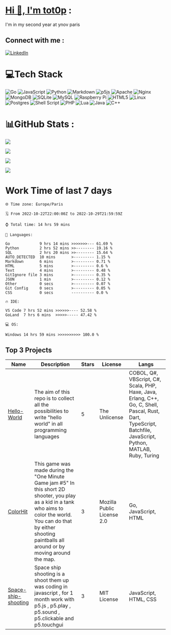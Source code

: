 # [Hi 👋, I'm tot0p](https://tot0p.github.io/tot0p/) :
I'm in my second year at ynov paris

## Connect with me :
[![LinkedIn](https://img.shields.io/badge/LinkedIn-%230077B5.svg?logo=linkedin&logoColor=white)](https://linkedin.com/in/thomas-lemaitre78) 

# 💻Tech Stack
![Go](https://img.shields.io/badge/go-%2300ADD8.svg?style=for-the-badge&logo=go&logoColor=white) ![JavaScript](https://img.shields.io/badge/javascript-%23323330.svg?style=for-the-badge&logo=javascript&logoColor=%23F7DF1E) ![Python](https://img.shields.io/badge/python-3670A0?style=for-the-badge&logo=python&logoColor=ffdd54) ![Markdown](https://img.shields.io/badge/markdown-%23000000.svg?style=for-the-badge&logo=markdown&logoColor=white) ![p5js](https://img.shields.io/badge/p5.js-ED225D?style=for-the-badge&logo=p5.js&logoColor=FFFFFF) ![Apache](https://img.shields.io/badge/apache-%23D42029.svg?style=for-the-badge&logo=apache&logoColor=white) ![Nginx](https://img.shields.io/badge/nginx-%23009639.svg?style=for-the-badge&logo=nginx&logoColor=white) ![MongoDB](https://img.shields.io/badge/MongoDB-%234ea94b.svg?style=for-the-badge&logo=mongodb&logoColor=white) ![SQLite](https://img.shields.io/badge/sqlite-%2307405e.svg?style=for-the-badge&logo=sqlite&logoColor=white) ![MySQL](https://img.shields.io/badge/mysql-%2300f.svg?style=for-the-badge&logo=mysql&logoColor=white) ![Raspberry Pi](https://img.shields.io/badge/-RaspberryPi-C51A4A?style=for-the-badge&logo=Raspberry-Pi) ![HTML5](https://img.shields.io/badge/html5-%23E34F26.svg?style=for-the-badge&logo=html5&logoColor=white) ![Linux](https://img.shields.io/badge/Linux-FCC624?style=for-the-badge&logo=linux&logoColor=black) ![Postgres](https://img.shields.io/badge/postgres-%23316192.svg?style=for-the-badge&logo=postgresql&logoColor=white) ![Shell Script](https://img.shields.io/badge/shell_script-%23121011.svg?style=for-the-badge&logo=gnu-bash&logoColor=white) ![PHP](https://img.shields.io/badge/php-%23777BB4.svg?style=for-the-badge&logo=php&logoColor=white)  ![Lua](https://img.shields.io/badge/lua-%232C2D72.svg?style=for-the-badge&logo=lua&logoColor=white) ![Java](https://img.shields.io/badge/java-%23ED8B00.svg?style=for-the-badge&logo=java&logoColor=white) ![C++](https://img.shields.io/badge/c++-%2300599C.svg?style=for-the-badge&logo=c%2B%2B&logoColor=white)

# 📊GitHub Stats :

![](https://activity-graph.herokuapp.com/graph?username=tot0p&theme=react-dark)

![](https://github-readme-stats.vercel.app/api/top-langs/?username=Tot0p&theme=gruvbox&hide_border=true&layout=compact&langs_count=10&hide=HTML,CSS)

![](https://github-readme-stats.vercel.app/api?username=Tot0p&theme=gruvbox&hide_border=true&include_all_commits=true&count_private=false)

![](https://github-readme-streak-stats.herokuapp.com/?user=Tot0p&theme=gruvbox&hide_border=true)


# Work Time of last 7 days

<!--WAKATIME-->
```text
🌐 Time zone: Europe/Paris

🗓️ From 2022-10-22T22:00:00Z to 2022-10-29T21:59:59Z

⌚ Total time: 14 hrs 59 mins

💬 Languages:

Go             9 hrs 14 mins >>>>>>>--- 61.69 %
Python         2 hrs 52 mins >>-------- 19.16 %
SQL            2 hrs 20 mins >>-------- 15.64 %
AUTO_DETECTED  10 mins       >--------- 1.15 %
Markdown       6 mins        >--------- 0.71 %
HTML           5 mins        >--------- 0.6 %
Text           4 mins        >--------- 0.48 %
GitIgnore file 3 mins        >--------- 0.35 %
JSON           1 min         >--------- 0.12 %
Other          0 secs        >--------- 0.07 %
Git Config     0 secs        >--------- 0.05 %
CSS            0 secs        ---------- 0.0 %

🔥 IDE:

VS Code 7 hrs 52 mins >>>>>>---- 52.58 %
GoLand  7 hrs 6 mins  >>>>>----- 47.42 %

💻 OS:

Windows 14 hrs 59 mins >>>>>>>>>> 100.0 %
```
<!--/WAKATIME-->


## Top 3 Projects

<!--TABLE-->
|                                Name                               |                                                                                                          Description                                                                                                          |Stars|          License         |                                                                             Langs                                                                             |
|-------------------------------------------------------------------|-------------------------------------------------------------------------------------------------------------------------------------------------------------------------------------------------------------------------------|-----|--------------------------|---------------------------------------------------------------------------------------------------------------------------------------------------------------|
|        [Hello-World](https://github.com/tot0p/Hello-World)        |                                                          The aim of this repo is to collect all the possibilities to write "hello world" in all programming languages                                                         |  5  |       The Unlicense      |COBOL, Q#, VBScript, C#, Scala, PHP, Haxe, Java, Erlang, C++, Go, C, Shell, Pascal, Rust, Dart, TypeScript, Batchfile, JavaScript, Python, MATLAB, Ruby, Turing|
|           [ColorHit](https://github.com/tot0p/ColorHit)           |This game was made during the "One Minute Game jam #5" In this short 2D shooter, you play as a kid in a tank who aims to color the world. You can do that by either shooting paintballs all around or by moving around the map.|  3  |Mozilla Public License 2.0|                                                                      Go, JavaScript, HTML                                                                     |
|[Space-ship-shooting](https://github.com/tot0p/Space-ship-shooting)|                                       Space ship shooting is a shoot them up was coding in javascript , for 1 month work with p5.js , p5.play , p5.sound , p5.clickable and p5.touchgui                                       |  3  |        MIT License       |                                                                     JavaScript, HTML, CSS                                                                     |
<!--/TABLE-->
